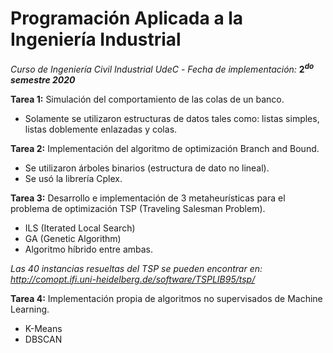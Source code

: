 # Programación Aplicada a la Ingeniería Industrial

_Curso de Ingeniería Civil Industrial UdeC_ - _Fecha de implementación:_ **$2^{do}$ _semestre 2020_**

**Tarea 1:** Simulación del comportamiento de las colas de un banco.
- Solamente se utilizaron estructuras de datos tales como: listas simples, listas doblemente enlazadas y colas.

**Tarea 2:** Implementación del algoritmo de optimización Branch and Bound.
- Se utilizaron árboles binarios (estructura de dato no lineal).
- Se usó la librería Cplex.

**Tarea 3:** Desarrollo e implementación de 3 metaheurísticas para el problema de optimización TSP (Traveling Salesman Problem).
- ILS (Iterated Local Search)
- GA (Genetic Algorithm)
- Algoritmo híbrido entre ambas.

_Las 40 instancias resueltas del TSP se pueden encontrar en: http://comopt.ifi.uni-heidelberg.de/software/TSPLIB95/tsp/_

**Tarea 4:** Implementación propia de algoritmos no supervisados de Machine Learning. 
- K-Means
- DBSCAN 
